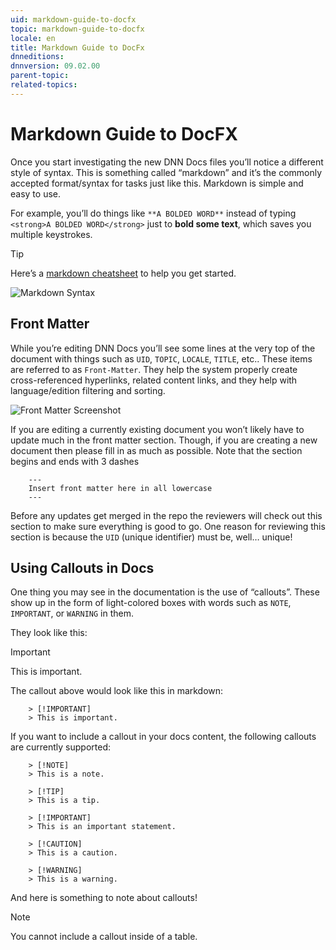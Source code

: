 ```yaml
---
uid: markdown-guide-to-docfx
topic: markdown-guide-to-docfx
locale: en
title: Markdown Guide to DocFx
dnneditions: 
dnnversion: 09.02.00
parent-topic: 
related-topics: 
---
```


# Markdown Guide to DocFX
Once you start investigating the new DNN Docs files you’ll notice a different style of syntax. This is something called “markdown” and it’s the commonly accepted format/syntax for tasks just like this. Markdown is simple and easy to use. 

For example, you’ll do things like ```**A BOLDED WORD**``` instead of typing ```<strong>A BOLDED WORD</strong>``` just to **bold some text**, which saves you multiple keystrokes. 

> [!TIP]
> Here’s a [markdown cheatsheet](https://github.com/adam-p/markdown-here/wiki/Markdown-Cheatsheet) to help you get started.

![Markdown Syntax](/images/Markdown.jpg)

## Front Matter 

While you’re editing DNN Docs you’ll see some lines at the very top of the document with things such as ```UID```, ```TOPIC```, ```LOCALE```, ```TITLE```, etc.. These items are referred to as ```Front-Matter```. They help the system properly create cross-referenced hyperlinks, related content links, and they help with language/edition filtering and sorting.

![Front Matter Screenshot](/images/Front-Matter.jpg)

If you are editing a currently existing document you won’t likely have to update much in the front matter section. Though, if you are creating a new document then please fill in as much as possible. Note that the section begins and ends with 3 dashes 

```
    ---
    Insert front matter here in all lowercase
    ---
```
Before any updates get merged in the repo the reviewers will check out this section to make sure everything is good to go. One reason for reviewing this section is because the ```UID``` (unique identifier) must be, well… unique! 

## Using Callouts in Docs

One thing you may see in the documentation is the use of “callouts”. These show up in the form of light-colored boxes with words such as ```NOTE```, ```IMPORTANT```, or ```WARNING``` in them. 


They look like this:
> [!IMPORTANT]
> This is important.

The callout above would look like this in markdown:

```
    > [!IMPORTANT]
    > This is important.
```

If you want to include a callout in your docs content, the following callouts are currently supported:

```
    > [!NOTE]
    > This is a note.
```

```
    > [!TIP]
    > This is a tip.
```

```
    > [!IMPORTANT]
    > This is an important statement.
```

```
    > [!CAUTION]
    > This is a caution.
```

```
    > [!WARNING]
    > This is a warning.
```


And here is something to note about callouts!
> [!NOTE]
> You cannot include a callout inside of a table.
